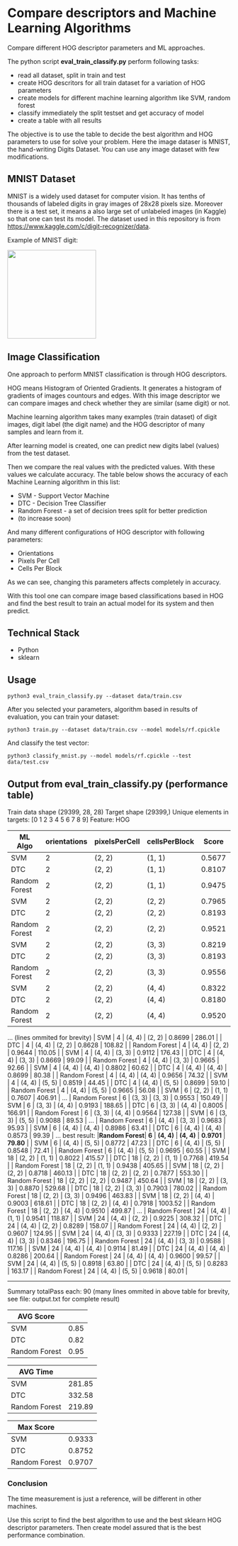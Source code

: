 # Compare descriptors and Machine Learning Algorithms
Compare different HOG descriptor parameters and ML approaches.

The python script __eval_train_classify.py__ perform following tasks:
 * read all dataset, split in train and test 
 * create HOG descritors for all train dataset for a variation of HOG parameters
 * create models for different machine learning algorithm like SVM, random forest
 * classify immediately the split testset and get accuracy of model
 * create a table with all results

The objective is to use the table to decide the best algorithm and HOG parameters to use for solve your problem.
Here the image dataser is MNIST, the hand-writing Digits Dataset. You can use any image dataset with few modifications.

## MNIST Dataset
MNIST is a widely used dataset for computer vision. It has tenths of thousands of labeled digits in gray images of 28x28 pixels size.
Moreover there is a test set, it means a also large set of unlabeled images (in Kaggle) so that one can test its model.
The dataset used in this repository is from https://www.kaggle.com/c/digit-recognizer/data.

Example of MNIST digit:

<img src="example/digit.png" width="200">

## Image Classification 
One approach to perform MNIST classification is through HOG descriptors.

HOG means Histogram of Oriented Gradients. It generates a histogram of gradients of images countours and edges.
With this image descriptor we can compare images and check whether they are similar (same digit)
or not.

Machine learning algorithm takes many examples (train dataset) of digit images, digit label (the 
digit name) and the HOG descriptor of many samples and learn from it.

After learning model is created, one can predict new digits label (values) from the test dataset.

Then we compare the real values with the predicted values. With these values we calculate accuracy.
The table below shows the accuracy of each Machine Learning algorithm in this list:

 * SVM - Support Vector Machine
 * DTC - Decision Tree Classifier
 * Random Forest - a set of decision trees split for better prediction
 * (to increase soon)

And many different configurations of HOG descriptor with following parameters:

 * Orientations
 * Pixels Per Cell
 * Cells Per Block

As we can see, changing this parameters affects completely in accuracy.

With this tool one can compare image based classifications based in HOG and find the best result to 
train an actual model for its system and then predict.

## Technical Stack
* Python
* sklearn

## Usage
```
python3 eval_train_classify.py --dataset data/train.csv
```

After you selected your parameters, algorithm based in results of evaluation, you can train your dataset:
```
python3 train.py --dataset data/train.csv --model models/rf.cpickle
```

And classify the test vector:
```
python3 classify_mnist.py --model models/rf.cpickle --test data/test.csv
```

## Output from eval_train_classify.py (performance table)

Train data shape (29399, 28, 28) Target shape (29399,)
Unique elements in targets:  [0 1 2 3 4 5 6 7 8 9]
Feature: HOG


|    ML Algo    | orientations  | pixelsPerCell | cellsPerBlock |     Score     |     Time      |
|---------------|---------------|---------------|---------------|---------------|---------------|
|      SVM      |       2       |    (2, 2)     |    (1, 1)     |    0.5677     |    447.74     |
|      DTC      |       2       |    (2, 2)     |    (1, 1)     |    0.8107     |    402.42     |
| Random Forest |       2       |    (2, 2)     |    (1, 1)     |    0.9475     |    413.58     |
|      SVM      |       2       |    (2, 2)     |    (2, 2)     |    0.7965     |    496.72     |
|      DTC      |       2       |    (2, 2)     |    (2, 2)     |    0.8193     |    480.40     |
| Random Forest |       2       |    (2, 2)     |    (2, 2)     |    0.9521     |    417.86     |
|      SVM      |       2       |    (2, 2)     |    (3, 3)     |    0.8219     |    404.21     |
|      DTC      |       2       |    (2, 2)     |    (3, 3)     |    0.8193     |    416.96     |
| Random Forest |       2       |    (2, 2)     |    (3, 3)     |    0.9556     |    376.84     |
|      SVM      |       2       |    (2, 2)     |    (4, 4)     |    0.8322     |    407.08     |
|      DTC      |       2       |    (2, 2)     |    (4, 4)     |    0.8180     |    416.41     |
| Random Forest |       2       |    (2, 2)     |    (4, 4)     |    0.9520     |    340.62     |
... (lines ommited for brevity)
|      SVM      |       4       |    (4, 4)     |    (2, 2)     |    0.8699     |    286.01     |
|      DTC      |       4       |    (4, 4)     |    (2, 2)     |    0.8628     |    108.82     |
| Random Forest |       4       |    (4, 4)     |    (2, 2)     |    0.9644     |    110.05     |
|      SVM      |       4       |    (4, 4)     |    (3, 3)     |    0.9112     |    176.43     |
|      DTC      |       4       |    (4, 4)     |    (3, 3)     |    0.8669     |     99.09     |
| Random Forest |       4       |    (4, 4)     |    (3, 3)     |    0.9665     |     92.66     |
|      SVM      |       4       |    (4, 4)     |    (4, 4)     |    0.8802     |     60.62     |
|      DTC      |       4       |    (4, 4)     |    (4, 4)     |    0.8699     |     80.38     |
| Random Forest |       4       |    (4, 4)     |    (4, 4)     |    0.9656     |     74.32     |
|      SVM      |       4       |    (4, 4)     |    (5, 5)     |    0.8519     |     44.45     |
|      DTC      |       4       |    (4, 4)     |    (5, 5)     |    0.8699     |     59.10     |
| Random Forest |       4       |    (4, 4)     |    (5, 5)     |    0.9665     |     56.08     |
|      SVM      |       6       |    (2, 2)     |    (1, 1)     |    0.7607     |    406.91     |
...
| Random Forest |       6       |    (3, 3)     |    (3, 3)     |    0.9553     |    150.49     |
|      SVM      |       6       |    (3, 3)     |    (4, 4)     |    0.9193     |    188.65     |
|      DTC      |       6       |    (3, 3)     |    (4, 4)     |    0.8005     |    166.91     |
| Random Forest |       6       |    (3, 3)     |    (4, 4)     |    0.9564     |    127.38     |
|      SVM      |       6       |    (3, 3)     |    (5, 5)     |    0.9088     |     89.53     |
...
| Random Forest |       6       |    (4, 4)     |    (3, 3)     |    0.9683     |     95.93     |
|      SVM      |       6       |    (4, 4)     |    (4, 4)     |    0.8986     |     63.41     |
|      DTC      |       6       |    (4, 4)     |    (4, 4)     |    0.8573     |     99.39     |
... best result:
|__Random Forest__|  __6__      |  __(4, 4)__   |  __(4, 4)__   |  __0.9701__   |   __79.80__   |
|      SVM      |       6       |    (4, 4)     |    (5, 5)     |    0.8772     |     47.23     |
|      DTC      |       6       |    (4, 4)     |    (5, 5)     |    0.8548     |     72.41     |
| Random Forest |       6       |    (4, 4)     |    (5, 5)     |    0.9695     |     60.55     |
|      SVM      |      18       |    (2, 2)     |    (1, 1)     |    0.8022     |    415.57     |
|      DTC      |      18       |    (2, 2)     |    (1, 1)     |    0.7768     |    419.54     |
| Random Forest |      18       |    (2, 2)     |    (1, 1)     |    0.9438     |    405.65     |
|      SVM      |      18       |    (2, 2)     |    (2, 2)     |    0.8718     |    460.13     |
|      DTC      |      18       |    (2, 2)     |    (2, 2)     |    0.7877     |    553.30     |
| Random Forest |      18       |    (2, 2)     |    (2, 2)     |    0.9487     |    450.64     |
|      SVM      |      18       |    (2, 2)     |    (3, 3)     |    0.8870     |    529.68     |
|      DTC      |      18       |    (2, 2)     |    (3, 3)     |    0.7903     |    780.02     |
| Random Forest |      18       |    (2, 2)     |    (3, 3)     |    0.9496     |    463.83     |
|      SVM      |      18       |    (2, 2)     |    (4, 4)     |    0.9003     |    618.61     |
|      DTC      |      18       |    (2, 2)     |    (4, 4)     |    0.7918     |    1003.52    |
| Random Forest |      18       |    (2, 2)     |    (4, 4)     |    0.9510     |    499.87     |
...
| Random Forest |      24       |    (4, 4)     |    (1, 1)     |    0.9541     |    118.87     |
|      SVM      |      24       |    (4, 4)     |    (2, 2)     |    0.9225     |    308.32     |
|      DTC      |      24       |    (4, 4)     |    (2, 2)     |    0.8289     |    158.07     |
| Random Forest |      24       |    (4, 4)     |    (2, 2)     |    0.9607     |    124.95     |
|      SVM      |      24       |    (4, 4)     |    (3, 3)     |    0.9333     |    227.19     |
|      DTC      |      24       |    (4, 4)     |    (3, 3)     |    0.8346     |    196.75     |
| Random Forest |      24       |    (4, 4)     |    (3, 3)     |    0.9588     |    117.16     |
|      SVM      |      24       |    (4, 4)     |    (4, 4)     |    0.9114     |     81.49     |
|      DTC      |      24       |    (4, 4)     |    (4, 4)     |    0.8286     |    200.64     |
| Random Forest |      24       |    (4, 4)     |    (4, 4)     |    0.9600     |     99.57     |
|      SVM      |      24       |    (4, 4)     |    (5, 5)     |    0.8918     |     63.80     |
|      DTC      |      24       |    (4, 4)     |    (5, 5)     |    0.8283     |    163.17     |
| Random Forest |      24       |    (4, 4)     |    (5, 5)     |    0.9618     |     80.01     |
 _______________________________________________________________________________________________
Summary totalPass each: 	90 (many lines ommited in above table for brevity, see file: output.txt for complete result)

|__AVG Score__  |       |
|---------------|-------|
|      SVM      |  0.85 |
|      DTC      |  0.82 |
| Random Forest |  0.95 |

|__AVG Time__   |       |
|---------------|-------|
|      SVM      | 281.85|
|      DTC      | 332.58|
| Random Forest | 219.89|

|__Max Score__  |       |
|---------------|-------|
|      SVM      | 0.9333|
|      DTC      | 0.8752|
| Random Forest | 0.9707|

### Conclusion

The time measurement is just a reference, will be different in other machines.

Use this script to find the best algorithm to use and the best sklearn HOG descriptor parameters. Then create model assured that is the best performance combination.
